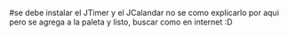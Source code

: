 #se debe instalar el JTimer y el JCalandar no se como explicarlo por aqui pero se agrega a la paleta y listo, buscar como en internet :D
